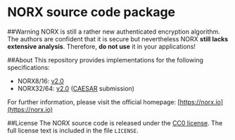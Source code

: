 # NORX source code package

##Warning
NORX is still a rather new authenticated encryption algorithm. The authors are confident that it is secure but nevertheless NORX **still lacks extensive analysis**. Therefore, **do not use** it in your applications!

##About
This repository provides implementations for the following specifications:

* NORX8/16: [v2.0](http://cryptomaths.com/data/papers/2015-AJN-norx8-and-norx16.pdf)
* NORX32/64: [v2.0](https://norx.io/data/norx.pdf) ([CAESAR](http://competitions.cr.yp.to/caesar.html) submission)

For further information, please visit the official homepage: [https://norx.io](https://norx.io)

##License
The NORX source code is released under the [CC0 license](https://creativecommons.org/publicdomain/zero/1.0/). The full license text is included in the file `LICENSE`.
